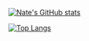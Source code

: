[![Nate's GitHub stats](https://github-readme-stats.vercel.app/api?username=NateNoNameSOFT&count_private=true&theme=dark)](https://github.com/anuraghazra/github-readme-stats)

[![Top Langs](https://github-readme-stats.vercel.app/api/top-langs/?username=NateNoNameSOFT&theme=dark&langs_count=10&layout=compact)](https://github.com/anuraghazra/github-readme-stats)
<!---
NateNoNameSOFT/NateNoNameSOFT is a ✨ special ✨ repository because its `README.md` (this file) appears on your GitHub profile.
You can click the Preview link to take a look at your changes.
--->
